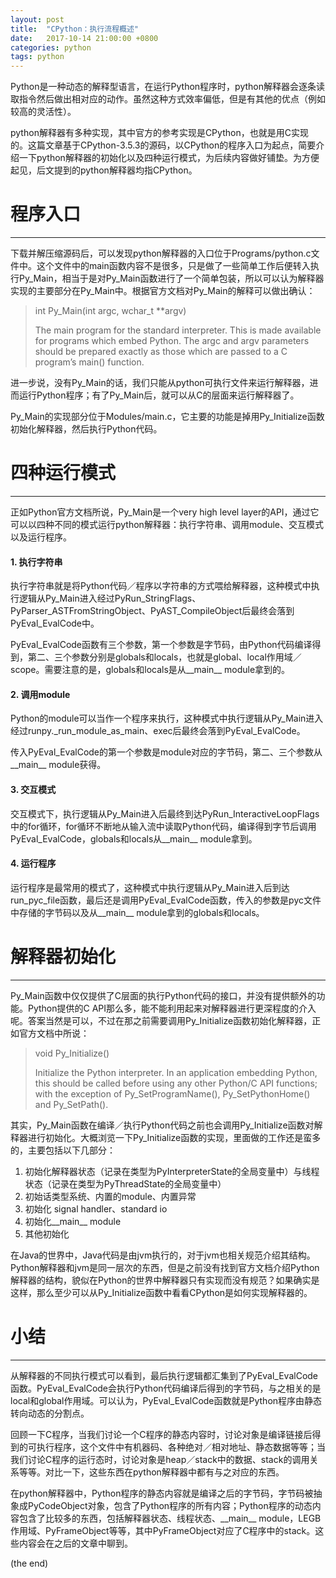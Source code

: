 ```yaml
---
layout: post
title:  "CPython：执行流程概述"
date:   2017-10-14 21:00:00 +0800
categories: python
tags: python
---
```


Python是一种动态的解释型语言，在运行Python程序时，python解释器会逐条读取指令然后做出相对应的动作。虽然这种方式效率偏低，但是有其他的优点（例如较高的灵活性）。

python解释器有多种实现，其中官方的参考实现是CPython，也就是用C实现的。这篇文章基于CPython-3.5.3的源码，以CPython的程序入口为起点，简要介绍一下python解释器的初始化以及四种运行模式，为后续内容做好铺垫。为方便起见，后文提到的python解释器均指CPython。

# 程序入口

---

下载并解压缩源码后，可以发现python解释器的入口位于Programs/python.c文件中。这个文件中的main函数内容不是很多，只是做了一些简单工作后便转入执行Py_Main，相当于是对Py_Main函数进行了一个简单包装，所以可以认为解释器实现的主要部分在Py_Main中。根据官方文档对Py_Main的解释可以做出确认：

> int Py_Main(int argc, wchar_t **argv)
> 
> The main program for the standard interpreter. This is made available for programs which embed Python. The argc and argv parameters should be prepared exactly as those which are passed to a C program’s main() function.

进一步说，没有Py_Main的话，我们只能从python可执行文件来运行解释器，进而运行Python程序；有了Py_Main后，就可以从C的层面来运行解释器了。

Py_Main的实现部分位于Modules/main.c，它主要的功能是掉用Py_Initialize函数初始化解释器，然后执行Python代码。

# 四种运行模式

---

正如Python官方文档所说，Py_Main是一个very high level layer的API，通过它可以以四种不同的模式运行python解释器：执行字符串、调用module、交互模式以及运行程序。

#### 1. 执行字符串

执行字符串就是将Python代码／程序以字符串的方式喂给解释器，这种模式中执行逻辑从Py_Main进入经过PyRun_StringFlags、PyParser_ASTFromStringObject、PyAST_CompileObject后最终会落到PyEval_EvalCode中。

PyEval_EvalCode函数有三个参数，第一个参数是字节码，由Python代码编译得到，第二、三个参数分别是globals和locals，也就是global、local作用域／scope。需要注意的是，globals和locals是从__main__ module拿到的。

#### 2. 调用module

Python的module可以当作一个程序来执行，这种模式中执行逻辑从Py_Main进入经过runpy._run_module_as_main、exec后最终会落到PyEval_EvalCode。

传入PyEval_EvalCode的第一个参数是module对应的字节码，第二、三个参数从__main__ module获得。

#### 3. 交互模式

交互模式下，执行逻辑从Py_Main进入后最终到达PyRun_InteractiveLoopFlags中的for循环，for循环不断地从输入流中读取Python代码，编译得到字节后调用PyEval_EvalCode，globals和locals从__main__ module拿到。

#### 4. 运行程序

运行程序是最常用的模式了，这种模式中执行逻辑从Py_Main进入后到达run_pyc_file函数，最后还是调用PyEval_EvalCode函数，传入的参数是pyc文件中存储的字节码以及从__main__ module拿到的globals和locals。

# 解释器初始化

---

Py_Main函数中仅仅提供了C层面的执行Python代码的接口，并没有提供额外的功能。Python提供的C API那么多，能不能利用起来对解释器进行更深程度的介入呢。答案当然是可以，不过在那之前需要调用Py_Initialize函数初始化解释器，正如官方文档中所说：

> void Py_Initialize()
>
> Initialize the Python interpreter. In an application embedding Python, this should be called before using any other Python/C API functions; with the exception of Py_SetProgramName(), Py_SetPythonHome() and Py_SetPath().

其实，Py_Main函数在编译／执行Python代码之前也会调用Py_Initialize函数对解释器进行初始化。大概浏览一下Py_Initialize函数的实现，里面做的工作还是蛮多的，主要包括以下几部分：

1. 初始化解释器状态（记录在类型为PyInterpreterState的全局变量中）与线程状态（记录在类型为PyThreadState的全局变量中）
2. 初始话类型系统、内置的module、内置异常
3. 初始化	signal handler、standard io
4. 初始化__main__ module
5. 其他初始化

在Java的世界中，Java代码是由jvm执行的，对于jvm也相关规范介绍其结构。Python解释器和jvm是同一层次的东西，但是之前没有找到官方文档介绍Python解释器的结构，貌似在Python的世界中解释器只有实现而没有规范？如果确实是这样，那么至少可以从Py_Initialize函数中看看CPython是如何实现解释器的。

# 小结

---

从解释器的不同执行模式可以看到，最后执行逻辑都汇集到了PyEval_EvalCode函数。PyEval_EvalCode会执行Python代码编译后得到的字节码，与之相关的是local和global作用域。可以认为，PyEval_EvalCode函数就是Python程序由静态转向动态的分割点。

回顾一下C程序，当我们讨论一个C程序的静态内容时，讨论对象是编译链接后得到的可执行程序，这个文件中有机器码、各种绝对／相对地址、静态数据等等；当我们讨论C程序的运行态时，讨论对象是heap／stack中的数据、stack的调用关系等等。对比一下，这些东西在python解释器中都有与之对应的东西。

在python解释器中，Python程序的静态内容就是编译之后的字节码，字节码被抽象成PyCodeObject对象，包含了Python程序的所有内容；Python程序的动态内容包含了比较多的东西，包括解释器状态、线程状态、\_\_main\_\_ module，LEGB作用域、PyFrameObject等等，其中PyFrameObject对应了C程序中的stack。这些内容会在之后的文章中聊到。

(the end)
